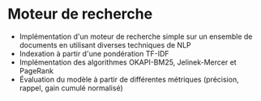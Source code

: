 # Moteur de recherche

- Implémentation d'un moteur de recherche simple sur un ensemble de documents en utilisant diverses techniques de NLP
- Indexation à partir d'une pondération TF-IDF
- Implémentation des algorithmes OKAPI-BM25, Jelinek-Mercer et PageRank
- Évaluation du modèle à partir de différentes métriques (précision, rappel, gain cumulé normalisé)
